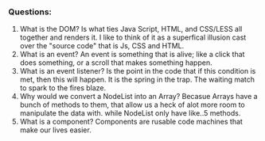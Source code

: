 ### Questions:
1. What is the DOM?
	Is what ties Java Script, HTML, and CSS/LESS all together and renders it. I like to think of it as a superfical illusion cast over the "source code" that is Js, CSS and HTML.
2. What is an event?
	An event is something that is alive; like a click that does something, or a scroll that makes something happen.
3. What is an event listener?
	Is the point in the code that if this condition is met, then this will happen. It is the spring in the trap. The waiting match to spark to the fires blaze.
4. Why would we convert a NodeList into an Array?
	Becasue Arrays have a bunch of methods to them, that allow us a heck of alot more room to manipulate the data with. while NodeList only have like..5 methods.
5. What is a component? 
	Components are rusable code machines that make our lives easier.